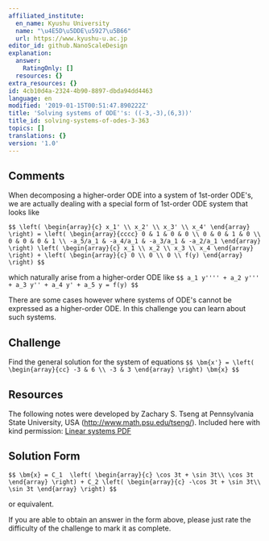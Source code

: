 ```yaml
---
affiliated_institute:
  en_name: Kyushu University
  name: "\u4E5D\u5DDE\u5927\u5B66"
  url: https://www.kyushu-u.ac.jp
editor_id: github.NanoScaleDesign
explanation:
  answer:
    RatingOnly: []
  resources: {}
extra_resources: {}
id: 4cb10d4a-2324-4b90-8897-dbda94dd4463
language: en
modified: '2019-01-15T00:51:47.890222Z'
title: 'Solving systems of ODE''s: ((-3,-3),(6,3))'
title_id: solving-systems-of-odes-3-363
topics: []
translations: {}
version: '1.0'
---
```


## Comments
When decomposing a higher-order ODE into a system of 1st-order ODE's, we are actually dealing with a special form of 1st-order ODE system that looks like

`$$
     \left(
        \begin{array}{c}
            x_1' \\ x_2' \\ x_3' \\ x_4'
        \end{array}
    \right)
    =
     \left(
        \begin{array}{cccc}
            0 & 1 & 0 & 0 \\
            0 & 0 & 1 & 0 \\
            0 & 0 & 0 & 1 \\
            -a_5/a_1 & -a_4/a_1 & -a_3/a_1 & -a_2/a_1
        \end{array}
    \right)
     \left(
        \begin{array}{c}
            x_1 \\ x_2 \\ x_3 \\ x_4
        \end{array}
    \right)
    +
     \left(
        \begin{array}{c}
            0 \\ 0 \\ 0 \\ f(y)
        \end{array}
    \right)
$$`

which naturally arise from a higher-order ODE like
`$$
    a_1 y'''' + a_2 y''' + a_3 y'' + a_4 y' + a_5 y = f(y)
$$`

There are some cases however where systems of ODE's cannot be expressed as a higher-order ODE. In this challenge you can learn about such systems.


## Challenge
Find the general solution for the system of equations
`$$
  \bm{x'} = \left(
    \begin{array}{cc}
      -3 & 6 \\
      -3 & 3
    \end{array}
  \right) \bm{x}
$$`


## Resources
The following notes were developed by Zachary S. Tseng at Pennsylvania State University, USA (http://www.math.psu.edu/tseng/). Included here with kind permission: [Linear systems PDF](/api/v0/teachers/github.NanoScaleDesign/resources/public/09ba0257-3988-478d-b407-3ffa69aef12c.pdf/09ba0257-3988-478d-b407-3ffa69aef12c.pdf)


## Solution Form

`$$
\bm{x} = C_1 
    \left(
        \begin{array}{c}
            \cos 3t + \sin 3t\\
            \cos 3t
        \end{array}
    \right) +
    C_2
    \left(
        \begin{array}{c}
            -\cos 3t + \sin 3t\\
            \sin 3t
        \end{array}
    \right)
$$`

or equivalent.

If you are able to obtain an answer in the form above, please just rate the difficulty of the challenge to mark it as complete.
